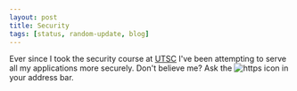 ```yaml
---
layout: post
title: Security
tags: [status, random-update, blog]
---
```

Ever since I took the security course at [UTSC](https://utsc.utoronto.ca) I've been attempting to serve all my applications more securely. Don't believe me? Ask the ![https]("https://www.google.ca/url?sa=i&rct=j&q=&esrc=s&source=images&cd=&cad=rja&uact=8&ved=0ahUKEwiPl8n0k7fQAhWBz4MKHYXuBMgQjRwIBw&url=https%3A%2F%2Fwickedgoodweb.com%2Fwicked-good-web-hosting%2F&psig=AFQjCNH7KzNwRx-hUjrvPnxX2Z_LEbqs1A&ust=1479725148829611")
 icon in your address bar.
